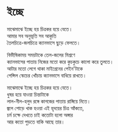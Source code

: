 # ইচ্ছে

 মাঝেমাঝে ইচ্ছে হয় চিত্রকর হয়ে যেতে।  
আমার সব অনুভূতি সব আকুতি  
তৈলচিত্রে-জলচিত্রে ক্যানভাসে ছুড়ে ফেলতে।

  
বিভীষিকাময় সময়টাকে তেল-জলের মিশ্রণে  
ক্যানভাসের পাতায় নিজের মতো করে কুচকুচে কালো করে তুলতে।  
আটার মতো লেগে থাকা মাইগ্রেনের পেইন'টাকে  
পেন্সিল স্কেচের খোঁচায় ক্যানভাসে বাধিয়ে রাখতে।

  
মাঝেমাঝে ইচ্ছে হয় চিত্রকর হয়ে যেতে।  
ধুষর হয়ে যাওয়া চিন্তাটাকে  
লাল-নীল-হলুদ রঙ্গে কাগজের পাতায় রাঙ্গিয়ে নিতে।  
জ্বলে পোড়ে খাক হওয়া এই হৃদয়ের চিত্র আঁকতে,  
চর্ম চক্ষে দেখতে চাই কতোটা হলো অঙ্গার   
আর কতো পুড়তে বাকি আছে তার।

